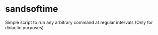 # sandsoftime
Simple script to run any arbitrary command at regular intervals (Only for didactic purposes)
